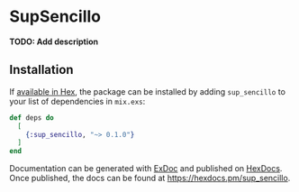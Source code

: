 # SupSencillo

**TODO: Add description**

## Installation

If [available in Hex](https://hex.pm/docs/publish), the package can be installed
by adding `sup_sencillo` to your list of dependencies in `mix.exs`:

```elixir
def deps do
  [
    {:sup_sencillo, "~> 0.1.0"}
  ]
end
```

Documentation can be generated with [ExDoc](https://github.com/elixir-lang/ex_doc)
and published on [HexDocs](https://hexdocs.pm). Once published, the docs can
be found at <https://hexdocs.pm/sup_sencillo>.


